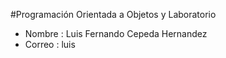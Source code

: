 #Programación Orientada a Objetos y Laboratorio

- Nombre : Luis Fernando Cepeda Hernandez 
- Correo : luis